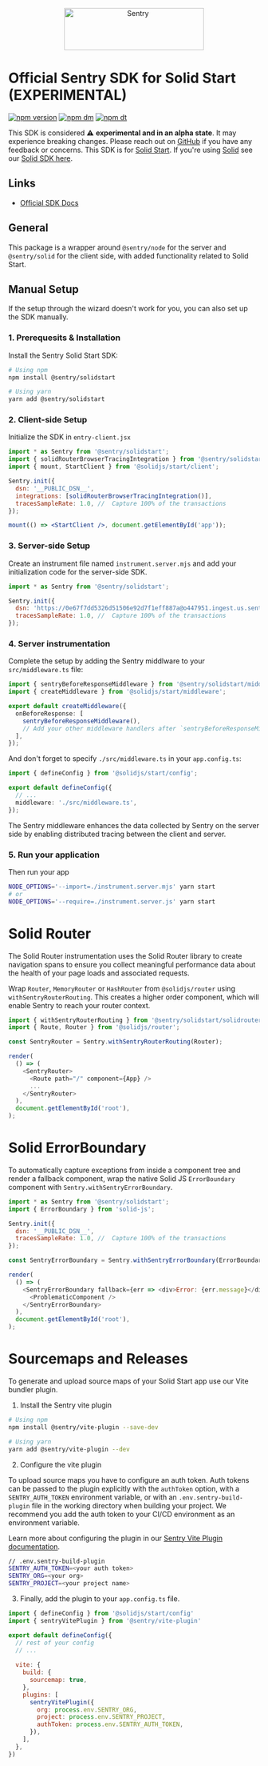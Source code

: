 <p align="center">
  <a href="https://sentry.io/?utm_source=github&utm_medium=logo" target="_blank">
    <img src="https://sentry-brand.storage.googleapis.com/sentry-wordmark-dark-280x84.png" alt="Sentry" width="280" height="84">
  </a>
</p>

# Official Sentry SDK for Solid Start (EXPERIMENTAL)

[![npm version](https://img.shields.io/npm/v/@sentry/solidstart.svg)](https://www.npmjs.com/package/@sentry/solidstart)
[![npm dm](https://img.shields.io/npm/dm/@sentry/solidstart.svg)](https://www.npmjs.com/package/@sentry/solidstart)
[![npm dt](https://img.shields.io/npm/dt/@sentry/solidstart.svg)](https://www.npmjs.com/package/@sentry/solidstart)

This SDK is considered ⚠️ **experimental and in an alpha state**. It may experience breaking changes. Please reach out
on [GitHub](https://github.com/getsentry/sentry-javascript/issues/new/choose) if you have any feedback or concerns. This
SDK is for [Solid Start](https://start.solidjs.com/). If you're using [Solid](https://www.solidjs.com/) see our
[Solid SDK here](https://github.com/getsentry/sentry-javascript/tree/develop/packages/solid).

## Links

- [Official SDK Docs](https://docs.sentry.io/platforms/javascript/guides/solidstart/)

## General

This package is a wrapper around `@sentry/node` for the server and `@sentry/solid` for the client side, with added
functionality related to Solid Start.

## Manual Setup

If the setup through the wizard doesn't work for you, you can also set up the SDK manually.

### 1. Prerequesits & Installation

Install the Sentry Solid Start SDK:

```bash
# Using npm
npm install @sentry/solidstart

# Using yarn
yarn add @sentry/solidstart
```

### 2. Client-side Setup

Initialize the SDK in `entry-client.jsx`

```jsx
import * as Sentry from '@sentry/solidstart';
import { solidRouterBrowserTracingIntegration } from '@sentry/solidstart/solidrouter';
import { mount, StartClient } from '@solidjs/start/client';

Sentry.init({
  dsn: '__PUBLIC_DSN__',
  integrations: [solidRouterBrowserTracingIntegration()],
  tracesSampleRate: 1.0, //  Capture 100% of the transactions
});

mount(() => <StartClient />, document.getElementById('app'));
```

### 3. Server-side Setup

Create an instrument file named `instrument.server.mjs` and add your initialization code for the server-side SDK.

```javascript
import * as Sentry from '@sentry/solidstart';

Sentry.init({
  dsn: 'https://0e67f7dd5326d51506e92d7f1eff887a@o447951.ingest.us.sentry.io/4507459091824640',
  tracesSampleRate: 1.0, //  Capture 100% of the transactions
});
```

### 4. Server instrumentation

Complete the setup by adding the Sentry middlware to your `src/middleware.ts` file:

```typescript
import { sentryBeforeResponseMiddleware } from '@sentry/solidstart/middleware';
import { createMiddleware } from '@solidjs/start/middleware';

export default createMiddleware({
  onBeforeResponse: [
    sentryBeforeResponseMiddleware(),
    // Add your other middleware handlers after `sentryBeforeResponseMiddleware`
  ],
});
```

And don't forget to specify `./src/middleware.ts` in your `app.config.ts`:

```typescript
import { defineConfig } from '@solidjs/start/config';

export default defineConfig({
  // ...
  middleware: './src/middleware.ts',
});
```

The Sentry middleware enhances the data collected by Sentry on the server side by enabling distributed tracing between
the client and server.

### 5. Run your application

Then run your app

```bash
NODE_OPTIONS='--import=./instrument.server.mjs' yarn start
# or
NODE_OPTIONS='--require=./instrument.server.js' yarn start
```

# Solid Router

The Solid Router instrumentation uses the Solid Router library to create navigation spans to ensure you collect
meaningful performance data about the health of your page loads and associated requests.

Wrap `Router`, `MemoryRouter` or `HashRouter` from `@solidjs/router` using `withSentryRouterRouting`. This creates a
higher order component, which will enable Sentry to reach your router context.

```js
import { withSentryRouterRouting } from '@sentry/solidstart/solidrouter';
import { Route, Router } from '@solidjs/router';

const SentryRouter = Sentry.withSentryRouterRouting(Router);

render(
  () => (
    <SentryRouter>
      <Route path="/" component={App} />
      ...
    </SentryRouter>
  ),
  document.getElementById('root'),
);
```

# Solid ErrorBoundary

To automatically capture exceptions from inside a component tree and render a fallback component, wrap the native Solid
JS `ErrorBoundary` component with `Sentry.withSentryErrorBoundary`.

```js
import * as Sentry from '@sentry/solidstart';
import { ErrorBoundary } from 'solid-js';

Sentry.init({
  dsn: '__PUBLIC_DSN__',
  tracesSampleRate: 1.0, //  Capture 100% of the transactions
});

const SentryErrorBoundary = Sentry.withSentryErrorBoundary(ErrorBoundary);

render(
  () => (
    <SentryErrorBoundary fallback={err => <div>Error: {err.message}</div>}>
      <ProblematicComponent />
    </SentryErrorBoundary>
  ),
  document.getElementById('root'),
);
```

# Sourcemaps and Releases

To generate and upload source maps of your Solid Start app use our Vite bundler plugin.

1. Install the Sentry vite plugin
 
```bash
# Using npm
npm install @sentry/vite-plugin --save-dev

# Using yarn
yarn add @sentry/vite-plugin --dev
```

2. Configure the vite plugin
 
To upload source maps you have to configure an auth token. Auth tokens can be passed to the plugin explicitly with the `authToken` option, with a `SENTRY_AUTH_TOKEN` environment variable, or with an `.env.sentry-build-plugin` file in the working directory when building your project. We recommend you add the auth token to your CI/CD environment as an environment variable.

Learn more about configuring the plugin in our [Sentry Vite Plugin documentation](https://www.npmjs.com/package/@sentry/vite-plugin).

```bash
// .env.sentry-build-plugin
SENTRY_AUTH_TOKEN=<your auth token>
SENTRY_ORG=<your org>
SENTRY_PROJECT=<your project name>
```

3. Finally, add the plugin to your `app.config.ts` file.

```javascript
import { defineConfig } from '@solidjs/start/config'
import { sentryVitePlugin } from '@sentry/vite-plugin'

export default defineConfig({
  // rest of your config
  // ...
  
  vite: {
    build: {
      sourcemap: true,
    },
    plugins: [
      sentryVitePlugin({
        org: process.env.SENTRY_ORG,
        project: process.env.SENTRY_PROJECT,
        authToken: process.env.SENTRY_AUTH_TOKEN,
      }),
    ],
  },
})
``` 
